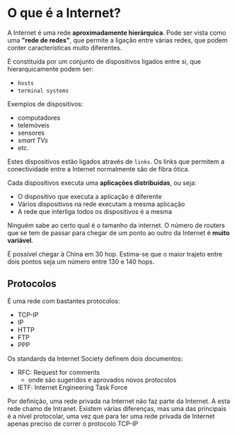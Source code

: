 # O que é a Internet?
A Internet é uma rede **aproximadamente hierárquica**. Pode ser vista como uma **"rede de redes"**, que permite a ligação entre várias redes, que podem conter características muito diferentes. 


É constituída por um conjunto de dispositivos ligados entre si, que hierarquicamente podem ser:

- `hosts`
- `terminal systems`

Exemplos de dispositivos:

- computadores
- telemóveis
- sensores
- _smart TVs_
- etc. 

Estes dispositivos estão ligados através de `links`. Os links que permitem a conectividade entre a Internet normalmente são de fibra ótica.

Cada dispositivos executa uma **aplicações distribuídas**, ou seja:

- O dispositivo que executa a aplicação é diferente
- Vários dispositivos na rede executam a mesma aplicação
- A rede que interliga todos os dispositivos é a mesma



Ninguém sabe ao certo qual é o tamanho da internet. O número de routers que se tem de passar para chegar de um ponto ao outro da Internet é **muito variável**.

É possível chegar à China em 30 hop. Estima-se que o maior trajeto entre dois pontos seja um número entre 130 e 140 hops.


## Protocolos
É uma rede com bastantes protocolos:

- TCP-IP
- IP
- HTTP
- FTP
- PPP

Os standards da Internet Society definem dois documentos:

- RFC: Request for comments
	- onde são sugeridos e aprovados novos protocolos
- IETF: Internet Engineering Task Force
 

Por definição, uma rede privada na Internet não faz parte da Internet. A esta rede chamo de  Intranet. Existem várias diferenças, mas uma das principais é a nível protocolar, uma vez que para ter uma rede privada de Internet apenas preciso de correr o protocolo TCP-IP


